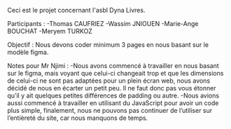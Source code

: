 Ceci est le projet concernant l'asbl Dyna Livres.

Participants :
-Thomas CAUFRIEZ
-Wassim JNIOUEN
-Marie-Ange BOUCHAT
-Meryem TURKOZ

Objectif :
    Nous devons coder minimum 3 pages en nous basant sur le modèle figma.

Notes pour Mr Njimi :
    -Nous avons commencé à travailler en nous basant sur le figma, mais voyant que celui-ci changeait trop et que les dimensions de celui-ci ne sont pas adaptées pour un plein écran web, nous avons décidé de nous en écarter un petit peu. Il ne faut donc pas vous étonner qu’il y ait quelques petites différences de padding ou autre.
    -Nous avions aussi commencé à travailler en utilisant du JavaScript pour avoir un code plus simple, finalement, nous ne pouvons pas continuer de l’utiliser sur l’entièreté du site, car nous manquons de temps.